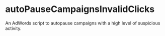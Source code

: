 # autoPauseCampaignsInvalidClicks
An AdWords script to autopause campaigns with a high level of suspicious activity. 
